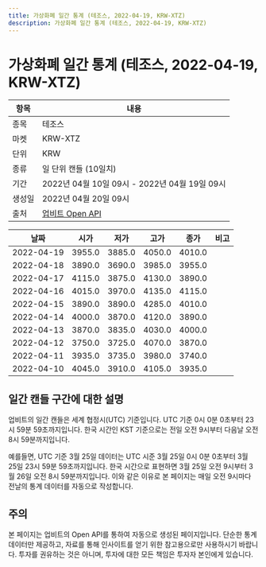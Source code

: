 ```yaml
---
title: 가상화폐 일간 통계 (테조스, 2022-04-19, KRW-XTZ)
description: 가상화폐 일간 통계 (테조스, 2022-04-19, KRW-XTZ)
---
```



가상화폐 일간 통계 (테조스, 2022-04-19, KRW-XTZ)
===

|항목|내용|
|--|--|
|종목|테조스|
|마켓|KRW-XTZ|
|단위|KRW|
|종류|일 단위 캔들 (10일치)|
|기간|2022년 04월 10일 09시 - 2022년 04월 19일 09시|
|생성일|2022년 04월 20일 09시|
|출처|[업비트 Open API](https://docs.upbit.com)|


|날짜|시가|저가|고가|종가|비고|
|--|--|--|--|--|--|
|2022-04-19|3955.0|3885.0|4050.0|4010.0|    |
|2022-04-18|3890.0|3690.0|3985.0|3955.0|    |
|2022-04-17|4115.0|3875.0|4130.0|3890.0|    |
|2022-04-16|4015.0|3970.0|4135.0|4115.0|    |
|2022-04-15|3890.0|3890.0|4285.0|4010.0|    |
|2022-04-14|4000.0|3870.0|4120.0|3890.0|    |
|2022-04-13|3870.0|3835.0|4030.0|4000.0|    |
|2022-04-12|3750.0|3725.0|4070.0|3870.0|    |
|2022-04-11|3935.0|3735.0|3980.0|3740.0|    |
|2022-04-10|4045.0|3910.0|4105.0|3935.0|    |


일간 캔들 구간에 대한 설명
---


업비트의 일간 캔들은 세계 협정시(UTC) 기준입니다. 
UTC 기준 0시 0분 0초부터 23시 59분 59초까지입니다. 
한국 시간인 KST 기준으로는 전일 오전 9시부터 다음날 오전 8시 59분까지입니다. 


예를들면, UTC 기준 3월 25일 데이터는 UTC 시준 3월 25일 0시 0분 0초부터 3월 25일 23시 59분 59초까지입니다. 
한국 시간으로 표현하면 3월 25일 오전 9시부터 3월 26일 오전 8시 59분까지입니다. 
이와 같은 이유로 본 페이지는 매일 오전 9시마다 전날의 통계 데이터를 자동으로 작성합니다. 


주의
---


본 페이지는 업비트의 Open API를 통하여 자동으로 생성된 페이지입니다. 
단순한 통계 데이터만 제공하고, 자료를 통해 인사이트를 얻기 위한 참고용으로만 사용하시기 바랍니다. 
투자를 권유하는 것은 아니며, 투자에 대한 모든 책임은 투자자 본인에게 있습니다. 
